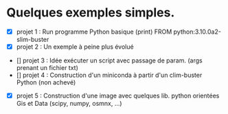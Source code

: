 # Quelques exemples simples.

  - [x] projet 1 : Run programme Python basique (print)
              FROM python:3.10.0a2-slim-buster
  - [x] projet 2 : Un exemple à peine plus évolué 
  - [] projet 3 : Idée exécuter un script avec passage de param. (args prenant un fichier txt)
  - [] projet 4 : Construction d'un miniconda à partir d'un clim-buster Python (non achevé)
  - [x] projet 5 : Construction d'une image avec quelques lib. python orientées Gis et Data (scipy, numpy, osmnx, ...)
